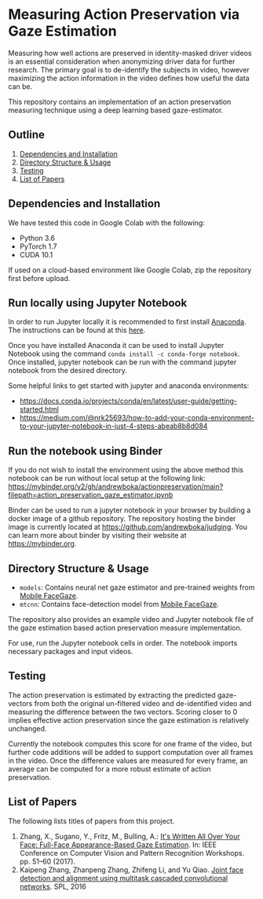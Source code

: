 # Measuring Action Preservation via Gaze Estimation

Measuring how well actions are preserved in identity-masked driver videos is an essential consideration when anonymizing driver data for further research. The primary goal is to de-identify the subjects in video, however maximizing the action information in the video defines how useful the data can be.

This repository contains an implementation of an action preservation measuring technique using a deep learning based gaze-estimator. 

## Outline

1. [Dependencies and Installation](#Dependencies-and-Installation)
2. [Directory Structure & Usage](#directory-structure--usage)
3. [Testing](#testing)
4. [List of Papers](#list-of-papers)


## Dependencies and Installation


We have tested this code in Google Colab with the following:
* Python 3.6
* PyTorch 1.7
* CUDA 10.1

If used on a cloud-based environment like Google Colab, zip the repository first before upload.

## Run locally using Jupyter Notebook

In order to run Jupyter locally it is recommended to first install [Anaconda](https://www.anaconda.com/). The instructions can be found at this [here]( https://docs.anaconda.com/anaconda/install/windows/). 

Once you have installed Anaconda it can be used to install Jupyter Notebook using the command `conda install -c conda-forge notebook`. Once installed, jupyter notebook can be run with the command jupyter notebook from the desired directory.

Some helpful links to get started with jupyter and anaconda environments: 
- https://docs.conda.io/projects/conda/en/latest/user-guide/getting-started.html
- https://medium.com/@nrk25693/how-to-add-your-conda-environment-to-your-jupyter-notebook-in-just-4-steps-abeab8b8d084

## Run the notebook using Binder

If you do not wish to install the environment using the above method this notebook can be run without local setup at the following link: https://mybinder.org/v2/gh/andrewboka/actionpreservation/main?filepath=action_preservation_gaze_estimator.ipynb

Binder can be used to run a jupyter notebook in your browser by building a docker image of a github repository. The repository hosting the binder image is currently located at https://github.com/andrewboka/judging. You can learn more about binder by visiting their website at https://mybinder.org.



## Directory Structure & Usage

* `models`: Contains neural net gaze estimator and pre-trained weights from [Mobile FaceGaze](https://github.com/glefundes/mobile-face-gaze).
* `mtcnn`: Contains face-detection model from [Mobile FaceGaze](https://github.com/glefundes/mobile-face-gaze).

The repository also provides an example video and Jupyter notebook file of the gaze estimation based action preservation measure implementation. 

For use, run the Jupyter notebook cells in order. The notebook imports necessary packages and input videos. 
## Testing

The action preservation is estimated by extracting the predicted gaze-vectors from both the original un-filtered video and de-identified video and measuring the difference between the two vectors. Scoring closer to 0 implies effective action preservation since the gaze estimation is relatively unchanged. 

Currently the notebook computes this score for one frame of the video, but further code additions will be added to support computation over all frames in the video. Once the difference values are measured for every frame, an average can be computed for a more robust estimate of action preservation.

## List of Papers

The following lists titles of papers from this project.
1. Zhang, X., Sugano, Y., Fritz, M., Bulling, A.: [It's Written All Over Your
Face: Full-Face Appearance-Based Gaze Estimation](https://openaccess.thecvf.com/content_cvpr_2017_workshops/w41/html/Bulling_Its_Written_All_CVPR_2017_paper.html). In: IEEE Conference
on Computer Vision and Pattern Recognition Workshops. pp. 51–60 (2017).
2.  Kaipeng Zhang, Zhanpeng Zhang, Zhifeng Li, and Yu Qiao.
[Joint face detection and alignment using multitask cascaded
convolutional networks](https://arxiv.org/abs/1604.02878). SPL, 2016

